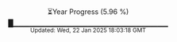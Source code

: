 <p align="center">
⏳Year Progress (5.96 %)<br>
█▁▁▁▁▁▁▁▁▁▁▁▁▁▁▁▁▁▁▁▁▁▁▁▁▁▁▁▁▁ <br>
<sub>Updated: Wed, 22 Jan 2025 18:03:18 GMT</sub>
</p>

